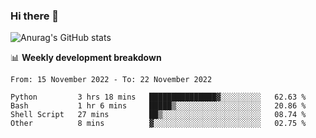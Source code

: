 ### Hi there 👋
![Anurag's GitHub stats](https://github-readme-stats.vercel.app/api?username=jami1024&show_icons=true&theme=radical)

📊 **Weekly development breakdown**
<!--START_SECTION:waka-->

```text
From: 15 November 2022 - To: 22 November 2022

Python         3 hrs 18 mins   ███████████████▓░░░░░░░░░   62.63 %
Bash           1 hr 6 mins     █████▒░░░░░░░░░░░░░░░░░░░   20.86 %
Shell Script   27 mins         ██▒░░░░░░░░░░░░░░░░░░░░░░   08.74 %
Other          8 mins          ▓░░░░░░░░░░░░░░░░░░░░░░░░   02.75 %
```

<!--END_SECTION:waka-->
<!--
**jami1024/jami1024** is a ✨ _special_ ✨ repository because its `README.md` (this file) appears on your GitHub profile.

Here are some ideas to get you started:

- 🔭 I’m currently working on ...
- 🌱 I’m currently learning ...
- 👯 I’m looking to collaborate on ...
- 🤔 I’m looking for help with ...
- 💬 Ask me about ...
- 📫 How to reach me: ...
- 😄 Pronouns: ...
- ⚡ Fun fact: ...
-->
